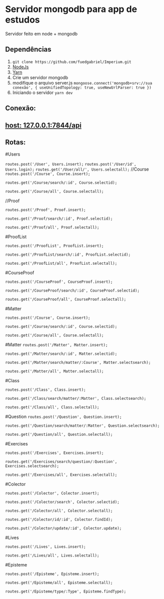 # Servidor mongodb para app de estudos

Servidor feito em node + mongodb

## Dependências
  1. `git clone https://github.com/fuedgabriel/Imperium.git` 
  2. [NodeJs](https://nodejs.org/en/)
  3. [Yarn](https://classic.yarnpkg.com/en/docs/install#windows-stable)
  4. Crie um servidor mongodb
  5. modifique o arquivo server.js `mongoose.connect('mongodb+srv://sua conexão', { useUnifiedTopology: true, useNewUrlParser: true })` 
  6. Iniciando o servidor `yarn dev` 


## Conexão:
## [host: 127.0.0.1:7844/api](http://127.0.0.1:7844/api)

## Rotas:
#Users  

`routes.post('/User', Users.insert);`
`routes.post('/User/id', Users.login);`
`routes.get('/User/all/', Users.selectall);`
//Course  
`routes.post('/Course', Course.insert);`  

`routes.get('/Course/search/:id', Course.selectid);`  

`routes.get('/Course/all', Course.selectall);`  

//Proof  

`routes.post('/Proof', Proof.insert);`  

`routes.get('/Proof/search/:id', Proof.selectid);`  

`routes.get('/Proof/all', Proof.selectall);`  

#ProofList  

`routes.post('/ProofList', ProofList.insert);`  

`routes.get('/ProofList/search/:id', ProofList.selectid);`  

`routes.get('/ProofList/all', ProofList.selectall);`  

#CourseProof  

`routes.post('/CourseProof', CourseProof.insert);`  

`routes.get('/CourseProof/search/:id', CourseProof.selectid);`  

`routes.get('/CourseProof/all', CourseProof.selectall);`  

#Matter  

`routes.post('/Course', Course.insert);`  

`routes.get('/Course/search/:id', Course.selectid);`  

`routes.get('/Course/all', Course.selectall);`  

#Matter
`routes.post('/Matter', Matter.insert);`  

`routes.get('/Matter/search/:id', Matter.selectid);`  

`routes.get('/Matter/search/matter/:Course', Matter.selectsearch);`  

`routes.get('/Matter/all', Matter.selectall);`  

#Class  

`routes.post('/Class', Class.insert);`  

`routes.get('/Class/search/matter/:Matter', Class.selectsearch);`  

`routes.get('/Class/all', Class.selectall);`  

#Question
`routes.post('/Question', Question.insert);`  

`routes.get('/Question/search/matter/:Matter', Question.selectsearch);`  

`routes.get('/Question/all', Question.selectall);`  

#Exercises  

`routes.post('/Exercises', Exercises.insert);`  

`routes.get('/Exercises/search/question/:Question', Exercises.selectsearch);`  

`routes.get('/Exercises/all', Exercises.selectall);`  

#Colector  

`routes.post('/Colector', Colector.insert);`  

`routes.post('/Colector/search', Colector.selectid);`  

`routes.get('/Colector/all', Colector.selectall);`  

`routes.get('/Colector/id/:id', Colector.findId);`  

`routes.put('/Colector/update/:id', Colector.update);`  

#Lives  

`routes.post('/Lives', Lives.insert);`  

`routes.get('/Lives/all', Lives.selectall);`  

#Episteme  

`routes.post('/Episteme', Episteme.insert);`  

`routes.get('/Episteme/all', Episteme.selectall);`  

`routes.get('/Episteme/type/:Type', Episteme.findType);`  
